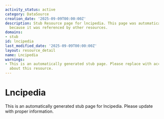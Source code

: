 ```yaml
---
activity_status: active
category: DataSource
creation_date: '2025-09-09T00:00:00Z'
description: Stub Resource page for lncipedia. This page was automatically generated
  because it was referenced by other resources.
domains:
- stub
id: lncipedia
last_modified_date: '2025-09-09T00:00:00Z'
layout: resource_detail
name: Lncipedia
warnings:
- This is an automatically generated stub page. Please replace with accurate information
  about this resource.
---
```


# Lncipedia

This is an automatically generated stub page for lncipedia. Please update with proper information.
